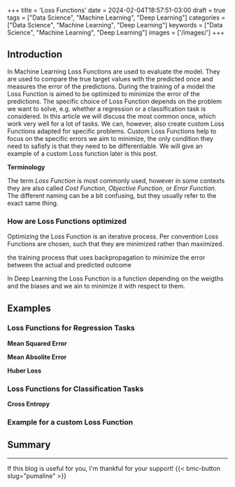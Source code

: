 +++
title = 'Loss Functions'
date = 2024-02-04T18:57:51-03:00
draft = true
tags = ["Data Science", "Machine Learning", "Deep Learning"]
categories = ["Data Science", "Machine Learning", "Deep Learning"]
keywords = ["Data Science", "Machine Learning", "Deep Learning"]
images = ['/images/']
+++

## Introduction

In Machine Learning Loss Functions are used to evaluate the model. They are used to compare the true target values with the predicted once and measures the error of the predictions. During the training of a model the Loss Function is aimed to be optimized to minimize the error of the predictions. The specific choice of Loss Function depends on the problem we want to solve, e.g. whether a regression or a classification task is considered. In this article we will discuss the most common once, which work very well for a lot of tasks. We can, however, also create custom Loss Functions adapted for specific problems. Custom Loss Functions help to focus on the specific errors we aim to minimize, the only condition they need to safisfy is that they need to be differentiable. We will give an example of a custom Loss function later is this post. 

**Terminology**

The term *Loss Function* is most commonly used, however in some contexts they are also called *Cost Function*, *Objective Function*, or *Error Function*. The different naming can be a bit confusing, but they usually refer to the exact same thing.

### How are Loss Functions optimized

Optimizing the Loss Function is an iterative process. Per convention Loss Functions are chosen, such that they are minimized rather than maximized.

the training process that uses backpropagation to minimize the error between the actual and predicted outcome

In Deep Learning the Loss Function is a function depending on the weigths and the biases and we ain to minimize it with respect to them. 

## Examples

### Loss Functions for Regression Tasks

**Mean Squared Error**

**Mean Absolite Error**

**Huber Loss**

### Loss Functions for Classification Tasks

**Cross Entropy**

### Example for a custom Loss Function

## Summary

---
If this blog is useful for you, I'm thankful for your support!
{{< bmc-button slug="pumaline" >}}

